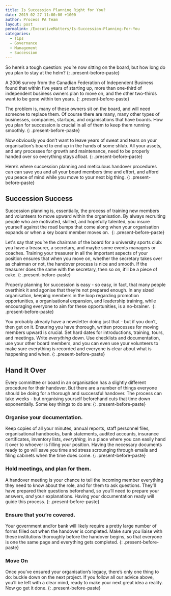```yaml
---
title: Is Succession Planning Right for You?
date: 2019-02-27 11:00:00 +1000
author: Process PA Team
layout: post
permalink: /ExecutiveMatters/Is-Succession-Planning-For-You
categories:
  - Tips
  - Governance
  - Management
  - Succession
---
```


So here’s a tough question: you’re now sitting on the board, but how long do you plan to stay at the helm?
{: .present-before-paste}

A 2006 survey from the Canadian Federation of Independent Business found that within five years of starting up, more than one-third of independent business owners plan to move on, and the other two-thirds want to be gone within ten years.
{: .present-before-paste}

The problem is, many of these owners sit on the board, and will need someone to replace them. Of course there are many, many other types of businesses, companies, startups, and organisations that have boards. How you plan for succession is crucial in all of them to keep them running smoothly.
{: .present-before-paste}

Now obviously you don’t want to leave years of sweat and tears on your organisation’s board to end up in the hands of some shlub. All your assets, and any processes for growth and maintenance, need to be properly handed over so everything stays afloat.
{: .present-before-paste}

Here’s where succession planning and meticulous handover procedures can can save you and all your board members time and effort, and afford you peace of mind while you move to your next big thing.
{: .present-before-paste}

## **Succession Success**

Succession planning is, essentially, the process of training new members and volunteers to move upward within the organisation. By always recruiting people who are motivated, skilled, and hopefully talented, you insure yourself against the road bumps that come along when your organisation expands or when a key board member moves on.&nbsp;
{: .present-before-paste}

Let's say that you’re the chairman of the board for a university sports club: you have a treasurer, a secretary, and maybe some events managers or coaches. Training your treasurer in all the important aspects of your position ensures that when you move on, whether the secretary takes over as chairman or not, the handover process is nice and smooth. If the treasurer does the same with the secretary, then so on, it’ll be a piece of cake.
{: .present-before-paste}

Properly planning for succession is easy - so easy, in fact, that many people overthink it and agonise that they’re not prepared enough. In any sized organisation, keeping members in the loop regarding promotion opportunities, a organisational expansion, and leadership training, while encouraging everyone to aim for these opportunities, is a no-brainer.&nbsp;
{: .present-before-paste}

You probably already have a newsletter doing just that - but if you don’t, then get on it. Ensuring you have thorough, written processes for moving members upward is crucial. Set hard dates for introductions, training, tours, and meetings. Write *everything* down. Use checklists and documentation, use your other board members, and you can even use your volunteers to make sure everything is recorded and everyone is clear about what is happening and when.
{: .present-before-paste}

## **Hand It Over**

Every committee or board in an organisation has a slightly different procedure for their handover. But there are a number of things everyone should be doing for a thorough and successful handover. The process can take weeks - but organising yourself beforehand cuts that time down exponentially. Some key things to do are:
{: .present-before-paste}

### **Organise your documentation.**

Keep copies of all your minutes, annual reports, staff personnel files, organisational handbooks, bank statements, audited accounts, insurance certificates, inventory lists, *everything,* in a place where you can easily hand it over to whoever is filling your position. Having the necessary documents ready to go will save you time and stress scrounging through emails and filing cabinets when the time does come.
{: .present-before-paste}

### **Hold meetings, and plan for them.**

A handover meeting is your chance to tell the incoming member everything they need to know about the role, and for them to ask questions. They’ll have prepared their questions beforehand, so you’ll need to prepare your answers, *and* your explanations. Having your documentation ready will guide this process.
{: .present-before-paste}

### **Ensure that you’re covered.**

Your government and/or bank will likely require a pretty large number of forms filled out when the handover is completed. Make sure you liaise with these institutions thoroughly before the handover begins, so that everyone is one the same page and everything gets completed.
{: .present-before-paste}

### **Move On**

Once you’ve ensured your organisation’s legacy, there’s only one thing to do: buckle down on the next project. If you follow all our advice above, you’ll be left with a clear mind, ready to make your next great idea a reality. Now go get it done.
{: .present-before-paste}